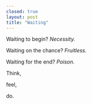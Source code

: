 ```yaml
---
closed: true
layout: post
title: "Waiting"
---
```


Waiting to begin? *Necessity.*

Waiting on the chance? *Fruitless.*

Waiting for the end? *Poison.*

Think,

feel,

do.